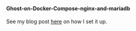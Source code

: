 #### Ghost-on-Docker-Compose-nginx-and-mariadb

See my blog post [here](https://ioagentsmith.co.za/2016/08/09/just-blog-it/) on how I set it up.